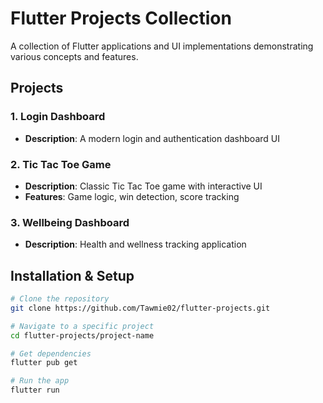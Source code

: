 # Flutter Projects Collection

A collection of Flutter applications and UI implementations demonstrating various concepts and features.

##  Projects

### 1. **Login Dashboard**
   - **Description**: A modern login and authentication dashboard UI
   

### 2. **Tic Tac Toe Game**
   - **Description**: Classic Tic Tac Toe game with interactive UI
   - **Features**: Game logic, win detection, score tracking
  
### 3. **Wellbeing Dashboard**
   - **Description**: Health and wellness tracking application


##  Installation & Setup

```bash
# Clone the repository
git clone https://github.com/Tawmie02/flutter-projects.git

# Navigate to a specific project
cd flutter-projects/project-name

# Get dependencies
flutter pub get

# Run the app
flutter run